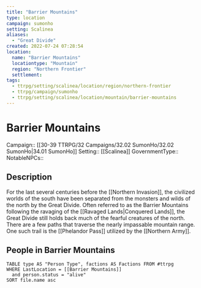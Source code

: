 ```yaml
---
title: "Barrier Mountains"
type: location
campaign: sumonho
setting: Scalinea
aliases:
  - "Great Divide"
created: 2022-07-24 07:28:54
location:
  name: "Barrier Mountains"
  locationtype: "Mountain"
  region: "Northern Frontier"
  settlement: 
tags:
  - ttrpg/setting/scalinea/location/region/northern-frontier
  - ttrpg/campaign/sumonho
  - ttrpg/setting/scalinea/location/mountain/barrier-mountains
---
```

# Barrier Mountains

Campaign:: [[30-39 TTRPG/32 Campaigns/32.02 SumonHo/32.02 SumonHo|34.01 SumonHo]]
Setting:: [[Scalinea]]
GovernmentType::
NotableNPCs::

## Description

For the last several centuries before the [[Northern Invasion]], the civilized worlds of the south have been separated from the monsters and wilds of the north by the Great Divide. Often referred to as the Barrier Mountains following the ravaging of the [[Ravaged Lands|Conquered Lands]], the Great Divide still holds back much of the fearful creatures of the north. There are a few paths that traverse the nearly impassable mountain range. One such trail is the [[Phelandor Pass]] utilized by the [[Northern Army]].

## People in Barrier Mountains

```dataview
TABLE type AS "Person Type", factions AS Factions FROM #ttrpg 
WHERE LastLocation = [[Barrier Mountains]]
  and person.status = "alive"
SORT file.name asc
```




